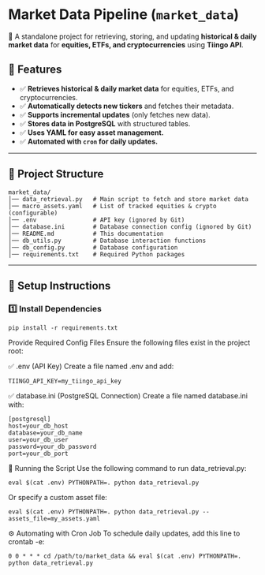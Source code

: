 
# **Market Data Pipeline (`market_data`)**
🚀 A standalone project for retrieving, storing, and updating **historical & daily market data** for **equities, ETFs, and cryptocurrencies** using **Tiingo API**.

## **📌 Features**
- ✅ **Retrieves historical & daily market data** for equities, ETFs, and cryptocurrencies.
- ✅ **Automatically detects new tickers** and fetches their metadata.
- ✅ **Supports incremental updates** (only fetches new data).
- ✅ **Stores data in PostgreSQL** with structured tables.
- ✅ **Uses YAML for easy asset management.**
- ✅ **Automated with `cron` for daily updates.**

---
## **📂 Project Structure**
```
market_data/
│── data_retrieval.py   # Main script to fetch and store market data
│── macro_assets.yaml   # List of tracked equities & crypto (configurable)
│── .env                # API key (ignored by Git)
│── database.ini        # Database connection config (ignored by Git)
│── README.md           # This documentation
│── db_utils.py         # Database interaction functions
│── db_config.py        # Database configuration
│── requirements.txt    # Required Python packages
```

---

## **🔧 Setup Instructions**
### **1️⃣ Install Dependencies**
```
pip install -r requirements.txt
```

Provide Required Config Files
Ensure the following files exist in the project root:

✅ .env (API Key)
Create a file named .env and add:
```
TIINGO_API_KEY=my_tiingo_api_key
```
✅ database.ini (PostgreSQL Connection)
Create a file named database.ini with:
```
[postgresql]
host=your_db_host
database=your_db_name
user=your_db_user
password=your_db_password
port=your_db_port
```
🚀 Running the Script
Use the following command to run data_retrieval.py:

`eval $(cat .env) PYTHONPATH=. python data_retrieval.py`

Or specify a custom asset file:

`eval $(cat .env) PYTHONPATH=. python data_retrieval.py --assets_file=my_assets.yaml`

⚙ Automating with Cron Job
To schedule daily updates, add this line to crontab -e:

`0 0 * * * cd /path/to/market_data && eval $(cat .env) PYTHONPATH=. python data_retrieval.py`